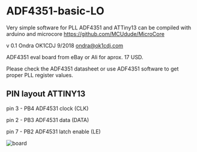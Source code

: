 # ADF4351-basic-LO
Very simple software for PLL ADF4351 and ATTiny13  can be compiled with arduino and microcore
https://github.com/MCUdude/MicroCore

v 0.1 Ondra OK1CDJ 9/2018 ondra@ok1cdj.com
 
ADF4351 eval board from eBay or Ali for aprox. 17 USD. 
 
Please check the ADF4351 datasheet or use ADF4351 software
to get proper PLL register values.
 
## PIN layout ATTINY13
 pin 3 - PB4 ADF4531 clock (CLK) 
 
 pin 2 - PB3 ADF4531 data (DATA) 
 
 pin 7 - PB2 ADF4531 latch enable (LE) 

![board](https://raw.githubusercontent.com/ok1cdj/ADF4351-basic-LO/master/PLL-board.jpg)
    
